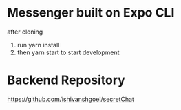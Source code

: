 # Messenger built on Expo CLI
after cloning 
<br> 
1. run yarn install 
2. then yarn start to start development

# Backend Repository
https://github.com/ishivanshgoel/secretChat
